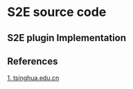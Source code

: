 S2E source code
===

## S2E plugin Implementation


## References
[1. tsinghua.edu.cn](http://os.cs.tsinghua.edu.cn/oscourse/OS2012/projects/U03)
